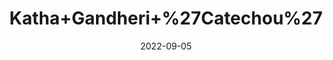 ---
title: 'Katha+Gandheri+%27Catechou%27'
date: '2022-09-05' 
metatag: '' 
inventory: '0' 
draft: false 
# meta description 
shortDescripton: ''
description: 'Stone'
longdescription: ''
featured: True
# product Price
price: '50.0'
# Product Short Description
shortDescription: ''
productID: '6370EBA5-1E23-ED11-9968-005056B3A416'
type: 'products'
category: 'Stone' 
thumnailproduct: 'https://aminsaddiquidawakhana.eralive.net/images/products/6370EBA5-1E23-ED11-9968-005056B3A4161.png' 
images:
  - image: 'images/products/6370EBA5-1E23-ED11-9968-005056B3A4161.png'  
Variants:
---